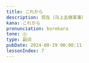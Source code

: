 ```yaml
---
title: これから
description: 现在（马上去做某事）
kana: これから
pronunciation: korekara
tone: ⓪
type: 副词
pubDate: 2024-08-29 00:00:11
lessonIndex: 7
---
```

